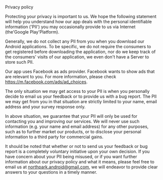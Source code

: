Privacy policy

Protecting your privacy is important to us. We hope the following statement
will help you understand how our app deals with the personal identifiable
information ('PII') you may occasionally provide to us via Internet
(the'Google Play'Platform).

Generally, we do not collect any PII from you when you download our Android
applications. To be specific, we do not require the consumers to get
registered before downloading the application, nor do we keep track of the
consumers' visits of our application, we even don't have a Server to store
such PII.

Our app uses Facebook as ads provider. Facebook wants to show ads that are
relevant to you. For more information, please check
https://m.facebook.com/ads/ad_choices.

The only situation we may get access to your PII is when you personally decide
to email us your feedback or to provide us with a bug report. The PII we may
get from you in that situation are strictly limited to your name, email
address and your survey response only.

In above situation, we guarantee that your PII will only be used for
contacting you and improving our services. We will never use such information
(e.g. your name and email address) for any other purposes, such as to further
market our products, or to disclose your personal information to a third party
for commercial gains.

It should be noted that whether or not to send us your feedback or bug report
is a completely voluntary initiative upon your own decision. If you have
concern about your PII being misused, or if you want further information about
our privacy policy and what it means, please feel free to email us at
northpark.android@gmail.com, we will endeavor to provide clear answers to your
questions in a timely manner.

